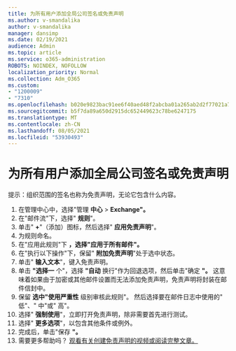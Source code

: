 ```yaml
---
title: 为所有用户添加全局公司签名或免责声明
ms.author: v-smandalika
author: v-smandalika
manager: dansimp
ms.date: 02/19/2021
audience: Admin
ms.topic: article
ms.service: o365-administration
ROBOTS: NOINDEX, NOFOLLOW
localization_priority: Normal
ms.collection: Adm_O365
ms.custom:
- "1200009"
- "7310"
ms.openlocfilehash: b020e9823bac91ee6f40aed48f2abcba01a265ab2d2f77021a745e69af5a5366
ms.sourcegitcommit: b5f7da89a650d2915dc652449623c78be6247175
ms.translationtype: MT
ms.contentlocale: zh-CN
ms.lasthandoff: 08/05/2021
ms.locfileid: "53930493"
---
```

# <a name="add-a-global-company-signature-or-disclaimer-for-all-users"></a>为所有用户添加全局公司签名或免责声明

提示：组织范围的签名也称为免责声明，无论它包含什么内容。

1. 在管理中心中，选择"管理 **中心**  >  **Exchange"。**
2. 在"邮件流"下，选择" **规则**"。
3. 单击" **+**"（添加）图标，然后选择" **应用免责声明**"。
4. 为规则命名。
5. 在"应用此规则"下 **，选择"应用于所有邮件"。**
6. 在"执行以下操作"下，保留" **附加免责声明**"处于选中状态。
7. 单击" **输入文本**"，键入免责声明。
8. 单击 **"选择一** 个"，选择 **"自动** 换行"作为回退选项，然后单击"确定 **"。** 这意味着如果由于加密或其他邮件设置而无法添加免责声明，免责声明将封装在邮件信封中。
9. 保留 **选中"使用严重性** 级别审核此规则"。 然后选择要在邮件日志中使用的" 低"、" 中"或" 高"。
10. 选择" **强制使用**"，立即打开免责声明，除非需要首先进行测试。
11. 选择" **更多选项**"，以包含其他条件或例外。
12. 完成后，单击"保存 **"。**
13. 需要更多帮助吗？ [观看有关创建免责声明的视频或阅读完整文章。](https://support.office.com/article/2d75860f-c527-4352-a7f6-73eba54c0c72?wt.mc_id=Chat_GlobalSignature)